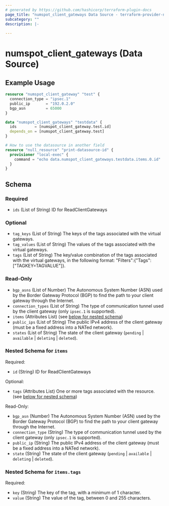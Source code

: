 ```yaml
---
# generated by https://github.com/hashicorp/terraform-plugin-docs
page_title: "numspot_client_gateways Data Source - terraform-provider-numspot"
subcategory: ""
description: |-
  
---
```


# numspot_client_gateways (Data Source)



## Example Usage

```terraform
resource "numspot_client_gateway" "test" {
  connection_type = "ipsec.1"
  public_ip       = "192.0.2.0"
  bgp_asn         = 65000
}

data "numspot_client_gateways" "testdata" {
  ids        = [numspot_client_gateway.test.id]
  depends_on = [numspot_client_gateway.test]
}

# How to use the datasource in another field
resource "null_resource" "print-datasource-id" {
  provisioner "local-exec" {
    command = "echo data.numspot_client_gateways.testdata.items.0.id"
  }
}
```

<!-- schema generated by tfplugindocs -->
## Schema

### Required

- `ids` (List of String) ID for ReadClientGateways

### Optional

- `tag_keys` (List of String) The keys of the tags associated with the virtual gateways.
- `tag_values` (List of String) The values of the tags associated with the virtual gateways.
- `tags` (List of String) The key/value combination of the tags associated with the virtual gateways, in the following format: "Filters":{"Tags":["TAGKEY=TAGVALUE"]}.

### Read-Only

- `bgp_asns` (List of Number) The Autonomous System Number (ASN) used by the Border Gateway Protocol (BGP) to find the path to your client gateway through the Internet.
- `connection_types` (List of String) The type of communication tunnel used by the client gateway (only `ipsec.1` is supported).
- `items` (Attributes List) (see [below for nested schema](#nestedatt--items))
- `public_ips` (List of String) The public IPv4 address of the client gateway (must be a fixed address into a NATed network).
- `states` (List of String) The state of the client gateway (`pending` \| `available` \| `deleting` \| `deleted`).

<a id="nestedatt--items"></a>
### Nested Schema for `items`

Required:

- `id` (String) ID for ReadClientGateways

Optional:

- `tags` (Attributes List) One or more tags associated with the resource. (see [below for nested schema](#nestedatt--items--tags))

Read-Only:

- `bgp_asn` (Number) The Autonomous System Number (ASN) used by the Border Gateway Protocol (BGP) to find the path to your client gateway through the Internet.
- `connection_type` (String) The type of communication tunnel used by the client gateway (only `ipsec.1` is supported).
- `public_ip` (String) The public IPv4 address of the client gateway (must be a fixed address into a NATed network).
- `state` (String) The state of the client gateway (`pending` \| `available` \| `deleting` \| `deleted`).

<a id="nestedatt--items--tags"></a>
### Nested Schema for `items.tags`

Required:

- `key` (String) The key of the tag, with a minimum of 1 character.
- `value` (String) The value of the tag, between 0 and 255 characters.
